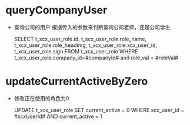 queryCompanyUser
===
* 查询公司的用户 根据传入的参数来判断查询公司老师，还是公司学生
	
	SELECT
	t_xcx_user_role.id,
	t_xcx_user_role.role_name,
	t_xcx_user_role.role_headimg,
	t_xcx_user_role.xcx_user_id,
	t_xcx_user_role.sign
	FROM
	t_xcx_user_role
	WHERE
	t_xcx_user_role.company_id=#companyId#
	and  role_val = #roleVal#

	
updateCurrentActiveByZero
===
* 修改正在使用的角色为0

	UPDATE t_xcx_user_role 
	SET current_active = 0 
	WHERE
	xcx_user_id = #xcxUserId# 
	AND current_active = 1 